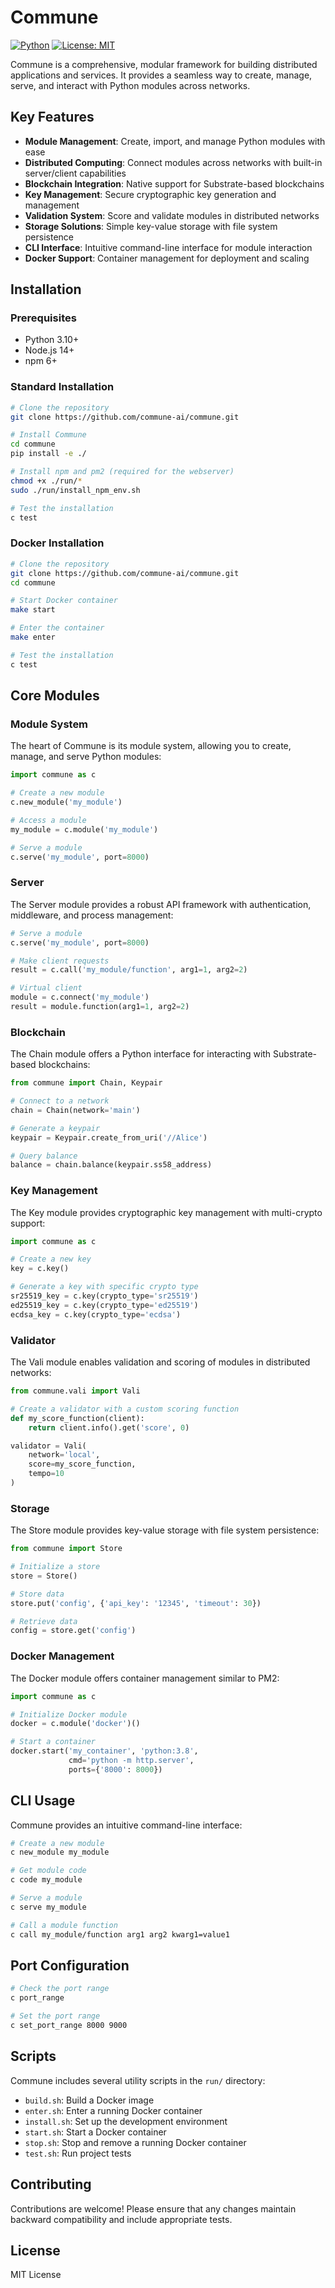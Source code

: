 # Commune

[![Python](https://img.shields.io/badge/python-3.10+-blue.svg)](https://www.python.org/downloads/)
[![License: MIT](https://img.shields.io/badge/License-MIT-yellow.svg)](https://opensource.org/licenses/MIT)

Commune is a comprehensive, modular framework for building distributed applications and services. It provides a seamless way to create, manage, serve, and interact with Python modules across networks.

## Key Features

- **Module Management**: Create, import, and manage Python modules with ease
- **Distributed Computing**: Connect modules across networks with built-in server/client capabilities
- **Blockchain Integration**: Native support for Substrate-based blockchains
- **Key Management**: Secure cryptographic key generation and management
- **Validation System**: Score and validate modules in distributed networks
- **Storage Solutions**: Simple key-value storage with file system persistence
- **CLI Interface**: Intuitive command-line interface for module interaction
- **Docker Support**: Container management for deployment and scaling

## Installation

### Prerequisites

- Python 3.10+
- Node.js 14+
- npm 6+

### Standard Installation

```bash
# Clone the repository
git clone https://github.com/commune-ai/commune.git

# Install Commune
cd commune
pip install -e ./

# Install npm and pm2 (required for the webserver)
chmod +x ./run/*
sudo ./run/install_npm_env.sh

# Test the installation
c test
```

### Docker Installation

```bash
# Clone the repository
git clone https://github.com/commune-ai/commune.git
cd commune

# Start Docker container
make start

# Enter the container
make enter

# Test the installation
c test
```

## Core Modules

### Module System

The heart of Commune is its module system, allowing you to create, manage, and serve Python modules:

```python
import commune as c

# Create a new module
c.new_module('my_module')

# Access a module
my_module = c.module('my_module')

# Serve a module
c.serve('my_module', port=8000)
```

### Server

The Server module provides a robust API framework with authentication, middleware, and process management:

```python
# Serve a module
c.serve('my_module', port=8000)

# Make client requests
result = c.call('my_module/function', arg1=1, arg2=2)

# Virtual client
module = c.connect('my_module')
result = module.function(arg1=1, arg2=2)
```

### Blockchain

The Chain module offers a Python interface for interacting with Substrate-based blockchains:

```python
from commune import Chain, Keypair

# Connect to a network
chain = Chain(network='main')

# Generate a keypair
keypair = Keypair.create_from_uri('//Alice')

# Query balance
balance = chain.balance(keypair.ss58_address)
```

### Key Management

The Key module provides cryptographic key management with multi-crypto support:

```python
import commune as c

# Create a new key
key = c.key()

# Generate a key with specific crypto type
sr25519_key = c.key(crypto_type='sr25519')
ed25519_key = c.key(crypto_type='ed25519')
ecdsa_key = c.key(crypto_type='ecdsa')
```

### Validator

The Vali module enables validation and scoring of modules in distributed networks:

```python
from commune.vali import Vali

# Create a validator with a custom scoring function
def my_score_function(client):
    return client.info().get('score', 0)

validator = Vali(
    network='local',
    score=my_score_function,
    tempo=10
)
```

### Storage

The Store module provides key-value storage with file system persistence:

```python
from commune import Store

# Initialize a store
store = Store()

# Store data
store.put('config', {'api_key': '12345', 'timeout': 30})

# Retrieve data
config = store.get('config')
```

### Docker Management

The Docker module offers container management similar to PM2:

```python
import commune as c

# Initialize Docker module
docker = c.module('docker')()

# Start a container
docker.start('my_container', 'python:3.8', 
             cmd='python -m http.server',
             ports={'8000': 8000})
```

## CLI Usage

Commune provides an intuitive command-line interface:

```bash
# Create a new module
c new_module my_module

# Get module code
c code my_module

# Serve a module
c serve my_module

# Call a module function
c call my_module/function arg1 arg2 kwarg1=value1
```

## Port Configuration

```bash
# Check the port range
c port_range

# Set the port range
c set_port_range 8000 9000
```

## Scripts

Commune includes several utility scripts in the `run/` directory:

- `build.sh`: Build a Docker image
- `enter.sh`: Enter a running Docker container
- `install.sh`: Set up the development environment
- `start.sh`: Start a Docker container
- `stop.sh`: Stop and remove a running Docker container
- `test.sh`: Run project tests

## Contributing

Contributions are welcome! Please ensure that any changes maintain backward compatibility and include appropriate tests.

## License

MIT License
